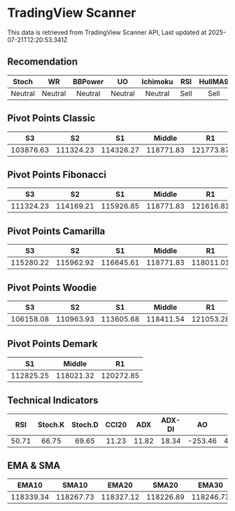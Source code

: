 # TradingView Scanner
This data is retrieved from TradingView Scanner API, Last updated at 2025-07-21T12:20:53.341Z

## Recomendation
| Stoch | WR | BBPower | UO | Ichimoku | RSI | HullMA9 |
| :---: | :---: | :---: | :---: | :---: | :---: | :---: |
| Neutral | Neutral | Neutral | Neutral | Neutral | Sell | Sell |

## Pivot Points Classic
| S3 | S2 | S1 | Middle | R1 | R2 | R3 |
| :---: | :---: | :---: | :---: | :---: | :---: | :---: |
| 103876.63 | 111324.23 | 114326.27 | 118771.83 | 121773.87 | 126219.43 | 133667.03 |

## Pivot Points Fibonacci
| S3 | S2 | S1 | Middle | R1 | R2 | R3 |
| :---: | :---: | :---: | :---: | :---: | :---: | :---: |
| 111324.23 | 114169.21 | 115926.85 | 118771.83 | 121616.81 | 123374.45 | 126219.43 |

## Pivot Points Camarilla
| S3 | S2 | S1 | Middle | R1 | R2 | R3 |
| :---: | :---: | :---: | :---: | :---: | :---: | :---: |
| 115280.22 | 115962.92 | 116645.61 | 118771.83 | 118011.01 | 118693.70 | 119376.40 |

## Pivot Points Woodie
| S3 | S2 | S1 | Middle | R1 | R2 | R3 |
| :---: | :---: | :---: | :---: | :---: | :---: | :---: |
| 106158.08 | 110963.93 | 113605.68 | 118411.54 | 121053.28 | 125859.14 | 128500.88 |

## Pivot Points Demark
| S1 | Middle | R1 |
| :---: | :---: | :---: |
| 112825.25 | 118021.32 | 120272.85 |

## Technical Indicators
| RSI | Stoch.K | Stoch.D | CCI20 | ADX | ADX-DI | AO | Mom | MACD | MACD | W.R | HullMA9 |
| :---: | :---: | :---: | :---: | :---: | :---: | :---: | :---: | :---: | :---: | :---: | :---: |
| 50.71 | 66.75 | 69.65 | 11.23 | 11.82 | 18.34 | -253.46 | 470.03 | 35.79 | 20.60 | -41.17 | 118680.21 |

## EMA & SMA
| EMA10 | SMA10 | EMA20 | SMA20 | EMA30 | SMA30 | EMA50 | SMA50 | EMA100 | SMA100 | EMA200 | SMA200 |
| :---: | :---: | :---: | :---: | :---: | :---: | :---: | :---: | :---: | :---: | :---: | :---: |
| 118339.34 | 118267.73 | 118327.12 | 118226.89 | 118246.73 | 118463.40 | 117686.05 | 118579.48 | 115577.67 | 115106.70 | 112350.61 | 110585.20 |